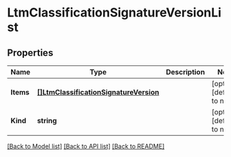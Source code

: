 # LtmClassificationSignatureVersionList

## Properties
Name | Type | Description | Notes
------------ | ------------- | ------------- | -------------
**Items** | [**[]LtmClassificationSignatureVersion**](ltm_classification_signatureVersion.md) |  | [optional] [default to null]
**Kind** | **string** |  | [optional] [default to null]

[[Back to Model list]](../README.md#documentation-for-models) [[Back to API list]](../README.md#documentation-for-api-endpoints) [[Back to README]](../README.md)


